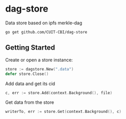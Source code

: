 # dag-store
Data store based on ipfs merkle-dag

```shell
go get github.com/CUIT-CBI/dag-store
```
## Getting Started
Create or open a store instance:
```go
store := dagstore.New(".data")
defer store.Close()
```
Add data and get its cid
```go
c, err := store.Add(context.Background(), file)
```
Get data from the store
```go
writerTo, err := store.Get(context.Background(), c)
```